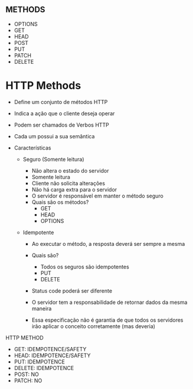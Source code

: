 ## METHODS

* OPTIONS
* GET
* HEAD
* POST
* PUT
* PATCH
* DELETE

# HTTP Methods

* Define um conjunto de métodos HTTP
* Indica a ação que o cliente deseja operar
* Podem ser chamados de Verbos HTTP
* Cada um possui a sua semântica
* Características
  
  * Seguro  (Somente leitura)
     * Não altera o estado do servidor
     * Somente leitura
     * Cliente não solicita alterações
     * Não há carga extra para o servidor
     * O servidor é responsável em manter o método seguro
     * Quais são os métodos?
         * GET
         * HEAD
         * OPTIONS
  
  * Idempotente
     * Ao executar o método, a resposta deverá ser sempre a mesma
     * Quais são?
         * Todos os seguros são idempotentes
         * PUT
         * DELETE

     * Status code poderá ser diferente
     * O servidor tem a responsabilidade de retornar dados da mesma maneira
     * Essa especificação não é garantia de que todos os servidores irão aplicar o conceito corretamente (mas deveria)

HTTP METHOD

* GET: IDEMPOTENCE/SAFETY
* HEAD: IDEMPOTENCE/SAFETY
* PUT: IDEMPOTENCE
* DELETE: IDEMPOTENCE
* POST: NO
* PATCH: NO
